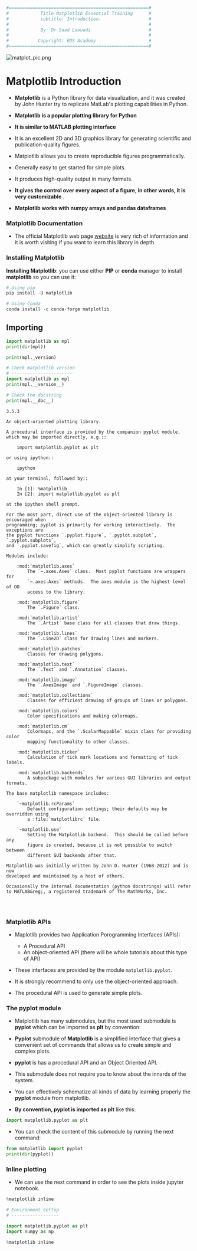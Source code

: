 ```python
#=====================================================#
#            Title Matplotlib Essential Training      #
#            subtitle: Introduction.                  #
#                                                     #
#            By: Dr Saad Laouadi                      #
#                                                     #
#           Copyright: EDS Academy                    # 
#=====================================================#
```

![matplot_pic.png](attachment:matplot_pic.png)

# Matplotlib Introduction

 - **Matplotlib** is a Python library for data visualization, and it was created by John Hunter try to replicate MatLab's plotting capabilities in Python. 
 
 - **Matplotlib is a popular plotting library for Python**
 - **It is similar to MATLAB plotting interface** 
 
 - It is an excellent 2D and 3D graphics library for generating scientific and publication-quality figures. 

- Matplotlib allows you to create reproducible figures programmatically.
- Generally easy to get started for simple plots.
- It produces high-quality output in many formats.
- **It gives the control over every aspect of a figure, in other words, it is very customizable** .

- **Matplotlib works with numpy arrays and pandas dataframes**
   
### Matplotlib Documentation

- The official Matplotlib web page [website](https://matplotlib.org/index.html) is very rich of information and it is worth visiting if you want to learn this library in depth.

### Installing Matplotlib 
 
**Installing Matplotlib**: you can use either **PIP** or **conda** manager to install **matplotlib** so you can use it:

```python 
# Using pip
pip install -U matplotlib

# Using Conda
conda install -c conda-forge matplotlib
```

## Importing 

```python
import matplotlib as mpl
print(dir(mpl))
```

```python
print(mpl._version)
```


```python
# Check matplotlib version
# -----------------------
import matplotlib as mpl
print(mpl.__version__)

# Check the docstring 
print(mpl.__doc__)
```

    3.5.3
    
    An object-oriented plotting library.
    
    A procedural interface is provided by the companion pyplot module,
    which may be imported directly, e.g.::
    
        import matplotlib.pyplot as plt
    
    or using ipython::
    
        ipython
    
    at your terminal, followed by::
    
        In [1]: %matplotlib
        In [2]: import matplotlib.pyplot as plt
    
    at the ipython shell prompt.
    
    For the most part, direct use of the object-oriented library is encouraged when
    programming; pyplot is primarily for working interactively.  The exceptions are
    the pyplot functions `.pyplot.figure`, `.pyplot.subplot`, `.pyplot.subplots`,
    and `.pyplot.savefig`, which can greatly simplify scripting.
    
    Modules include:
    
        :mod:`matplotlib.axes`
            The `~.axes.Axes` class.  Most pyplot functions are wrappers for
            `~.axes.Axes` methods.  The axes module is the highest level of OO
            access to the library.
    
        :mod:`matplotlib.figure`
            The `.Figure` class.
    
        :mod:`matplotlib.artist`
            The `.Artist` base class for all classes that draw things.
    
        :mod:`matplotlib.lines`
            The `.Line2D` class for drawing lines and markers.
    
        :mod:`matplotlib.patches`
            Classes for drawing polygons.
    
        :mod:`matplotlib.text`
            The `.Text` and `.Annotation` classes.
    
        :mod:`matplotlib.image`
            The `.AxesImage` and `.FigureImage` classes.
    
        :mod:`matplotlib.collections`
            Classes for efficient drawing of groups of lines or polygons.
    
        :mod:`matplotlib.colors`
            Color specifications and making colormaps.
    
        :mod:`matplotlib.cm`
            Colormaps, and the `.ScalarMappable` mixin class for providing color
            mapping functionality to other classes.
    
        :mod:`matplotlib.ticker`
            Calculation of tick mark locations and formatting of tick labels.
    
        :mod:`matplotlib.backends`
            A subpackage with modules for various GUI libraries and output formats.
    
    The base matplotlib namespace includes:
    
        `~matplotlib.rcParams`
            Default configuration settings; their defaults may be overridden using
            a :file:`matplotlibrc` file.
    
        `~matplotlib.use`
            Setting the Matplotlib backend.  This should be called before any
            figure is created, because it is not possible to switch between
            different GUI backends after that.
    
    Matplotlib was initially written by John D. Hunter (1968-2012) and is now
    developed and maintained by a host of others.
    
    Occasionally the internal documentation (python docstrings) will refer
    to MATLAB&reg;, a registered trademark of The MathWorks, Inc.
    



```python

```


```python

```


```python

```

### Matplotlib APIs

 - Maplotlib provides two Application Porogramming Interfaces (APIs):
     - A Procedural API
     - An object-oriented API (there will be whole tutorials about this type of API)
     
 - These interfaces are provided by the module `matplotlib.pyplot`. 
 - It is strongly recommend to only use the object-oriented approach.
 - The procedural API is used to generate simple plots. 

### The pyplot module

- Matplotlib has many submodules, but the most used submodule is **pyplot** which can be imported as **plt** by convention:

 - **Pyplot** submodule of **Matplotlib** is a simplified interface that gives a convenient set of commands that allows us to create simple and complex plots.
 
 - **pyplot** is has a procedural API and an Object Oriented API.  
 - This submodule does not require you to know about the innards of the system. 
 - You can effectively schematize all kinds of data by learning properly the **pyplot** module from matplotlib. 
 
 - **By convention, pyplot is imported as plt** like this:
 
```python
import matplotlib.pyplot as plt
```


 - You can check the content of this submodule by running the next command:
```python
from matplotlib import pyplot
print(dir(pyplot))
```

### Inline plotting

  - We can use the next command in order to see the plots inside jupyter notebook. 
  
 ```python 
%matplotlib inline
```


```python
# Environment Settup
# ------------------

import matplotlib.pyplot as plt
import numpy as np

%matplotlib inline
```
